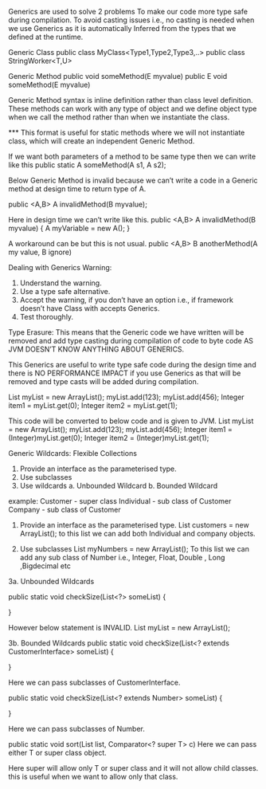 Generics are used to solve 2 problems
To make our code more type safe during compilation.
To avoid casting issues i.e., no casting is needed when we use Generics as it is automatically Inferred from the types that we defined at the runtime.

Generic Class
public class MyClass<Type1,Type2,Type3,..>
public class StringWorker<T,U>

Generic Method
public <E> void someMethod(E myvalue)
public <E> E void someMethod(E myvalue)

Generic Method syntax is inline definition rather than class level definition.
These methods can work with any type of object and we define object type when we call the method rather than when we instantiate the class.

*** This format is useful for static methods where we will not instantiate class, which will create an independent Generic Method.


If we want both parameters of a method to be same type then we can write like this
public static <A> A someMethod(A s1, A s2);

Below Generic Method is invalid because we can’t write a code in a Generic method at design time to return type of A.

public <A,B> A invalidMethod(B myvalue);


Here in design time we can’t write like this.
public <A,B> A invalidMethod(B myvalue) {
  A myVariable = new A();
}

A workaround can be but this is not usual.
public <A,B> B anotherMethod(A my value, B ignore)


Dealing with Generics Warning:
1. Understand the warning.
2. Use a type safe alternative.
3. Accept the warning, if you don’t have an option i.e., if framework doesn’t have Class with accepts Generics.
4. Test thoroughly.

Type Erasure:
This means that the Generic code we have written will be removed and add type casting during compilation of code to byte code AS JVM DOESN’T KNOW ANYTHING ABOUT GENERICS.

This Generics are useful to write type safe code during the design time and there is NO PERFORMANCE IMPACT if you use Generics as that will be removed and type casts will be added during compilation.

List<Integer> myList = new ArrayList<Integer>();
myList.add(123);
myList.add(456);
Integer item1 = myList.get(0);
Integer item2 = myList.get(1);

This code will be converted to below code and is given to JVM.
List myList = new ArrayList();
myList.add(123);
myList.add(456);
Integer item1 = (Integer)myList.get(0);
Integer item2 = (Integer)myList.get(1);


Generic Wildcards:
Flexible Collections
1. Provide an interface as the parameterised type.
2. Use subclasses
3. Use wildcards
   a. Unbounded Wildcard
   b. Bounded Wildcard

example:
Customer - super class
Individual - sub class of Customer
Company - sub class of Customer

1. Provide an interface as the parameterised type.
List<CustomerInterface> customers = new ArrayList<CustomerInterface>();
to this list we can add both Individual and company objects.

2. Use subclasses
List<Number> myNumbers = new ArrayList<Number>();
To this list we can add any sub class of Number i.e., Integer, Float, Double , Long ,Bigdecimal etc

3a. Unbounded Wildcards

public static void checkSize(List<?> someList) {

}

However below statement is INVALID.
List<?> myList = new ArrayList<?>();

3b. Bounded Wildcards
public static void checkSize(List<? extends CustomerInterface> someList) {

}

Here we can pass subclasses of CustomerInterface.

public static void checkSize(List<? extends Number> someList) {

}

Here we can pass subclasses of Number.

public static <t> void sort(List<T> list, Comparator<? super T> c)
Here we can pass either T or super class object.

Here super will allow only T or super class and it will not allow child classes. this is useful when we want to allow only that class.
